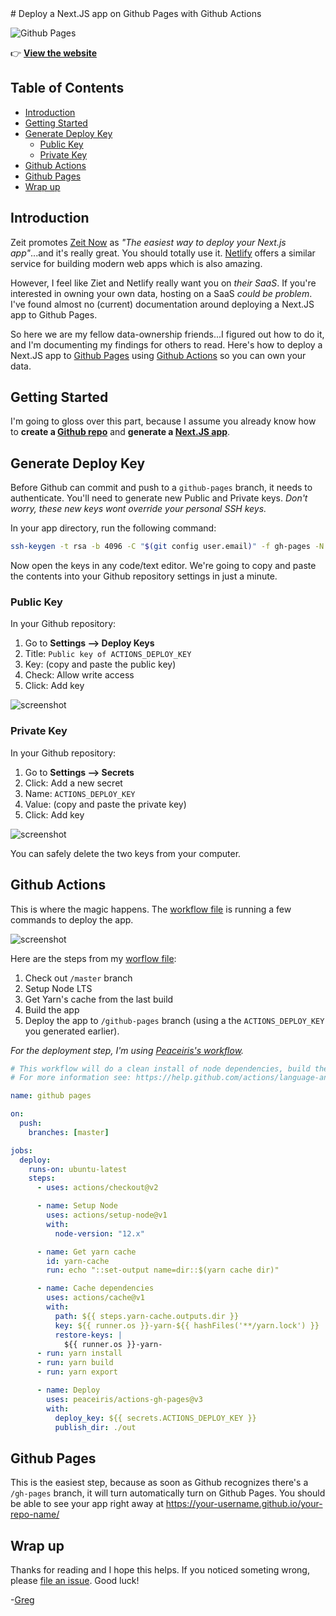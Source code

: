 <!-- omit in toc --># Deploy a Next.JS app on Github Pages with Github Actions

![Github Pages](https://github.com/gregrickaby/nextjs-github-pages/workflows/github%20pages/badge.svg)

👉 **[View the website](https://gregrickaby.github.io/nextjs-github-pages/)**

## Table of Contents

- [Introduction](#introduction)
- [Getting Started](#getting-started)
- [Generate Deploy Key](#generate-deploy-key)
  - [Public Key](#public-key)
  - [Private Key](#private-key)
- [Github Actions](#github-actions)
- [Github Pages](#github-pages)
- [Wrap up](#wrap-up)

## Introduction

Zeit promotes [Zeit Now](https://zeit.co/) as _"The easiest way to deploy your Next.js app"_...and it's really great. You should totally use it. [Netlify](https://www.netlify.com/) offers a similar service for building modern web apps which is also amazing.

However, I feel like Ziet and Netlify really want you on _their SaaS_. If you're interested in owning your own data, hosting on a SaaS _could be problem_. I've found almost no (current) documentation around deploying a Next.JS app to Github Pages.

So here we are my fellow data-ownership friends...I figured out how to do it, and I'm documenting my findings for others to read. Here's how to deploy a Next.JS app to [Github Pages](https://pages.github.com/) using [Github Actions](https://github.com/features/actions) so you can own your data.

## Getting Started

I'm going to gloss over this part, because I assume you already know how to **create a [Github repo](https://help.github.com/en/github/getting-started-with-github/create-a-repo)** and **generate a [Next.JS app](https://nextjs.org/docs/getting-started#setup)**.

## Generate Deploy Key

Before Github can commit and push to a `github-pages` branch, it needs to authenticate. You'll need to generate new Public and Private keys. _Don't worry, these new keys wont override your personal SSH keys._

In your app directory, run the following command:

```bash
ssh-keygen -t rsa -b 4096 -C "$(git config user.email)" -f gh-pages -N ""
```

Now open the keys in any code/text editor. We're going to copy and paste the contents into your Github repository settings in just a minute.

### Public Key

In your Github repository:

1. Go to **Settings --> Deploy Keys**
2. Title: `Public key of ACTIONS_DEPLOY_KEY`
3. Key: (copy and paste the public key)
4. Check: Allow write access
5. Click: Add key

![screenshot](https://dl.dropbox.com/s/f07paydl30xgz3i/Screenshot%202020-03-21%2010.00.52.png?dl=0)

### Private Key

In your Github repository:

1. Go to **Settings --> Secrets**
2. Click: Add a new secret
3. Name: `ACTIONS_DEPLOY_KEY`
4. Value: (copy and paste the private key)
5. Click: Add key

![screenshot](https://dl.dropbox.com/s/i64avq115i4qugi/Screenshot%202020-03-21%2010.02.25.png?dl=0)

You can safely delete the two keys from your computer.

## Github Actions

This is where the magic happens. The [workflow file](https://github.com/gregrickaby/nextjs-github-pages/blob/master/.github/workflows/nodejs.yml) is running a few commands to deploy the app.

![screenshot](https://dl.dropbox.com/s/59p760lil6obvlr/Screenshot%202020-03-21%2010.17.34.png?dl=0)

Here are the steps from my [worflow file](https://github.com/gregrickaby/nextjs-github-pages/blob/master/.github/workflows/nodejs.yml):

1. Check out `/master` branch
2. Setup Node LTS
3. Get Yarn's cache from the last build
4. Build the app
5. Deploy the app to `/github-pages` branch (using a the `ACTIONS_DEPLOY_KEY` you generated earlier).

_For the deployment step, I'm using [Peaceiris's workflow](https://github.com/peaceiris/actions-gh-pages)._

```yml
# This workflow will do a clean install of node dependencies, build the source code and run tests across different versions of node
# For more information see: https://help.github.com/actions/language-and-framework-guides/using-nodejs-with-github-actions

name: github pages

on:
  push:
    branches: [master]

jobs:
  deploy:
    runs-on: ubuntu-latest
    steps:
      - uses: actions/checkout@v2

      - name: Setup Node
        uses: actions/setup-node@v1
        with:
          node-version: "12.x"

      - name: Get yarn cache
        id: yarn-cache
        run: echo "::set-output name=dir::$(yarn cache dir)"

      - name: Cache dependencies
        uses: actions/cache@v1
        with:
          path: ${{ steps.yarn-cache.outputs.dir }}
          key: ${{ runner.os }}-yarn-${{ hashFiles('**/yarn.lock') }}
          restore-keys: |
            ${{ runner.os }}-yarn-
      - run: yarn install
      - run: yarn build
      - run: yarn export

      - name: Deploy
        uses: peaceiris/actions-gh-pages@v3
        with:
          deploy_key: ${{ secrets.ACTIONS_DEPLOY_KEY }}
          publish_dir: ./out
```

## Github Pages

This is the easiest step, because as soon as Github recognizes there's a `/gh-pages` branch, it will turn automatically turn on Github Pages. You should be able to see your app right away at https://your-username.github.io/your-repo-name/

## Wrap up

Thanks for reading and I hope this helps. If you noticed someting wrong, please [file an issue](https://github.com/gregrickaby/nextjs-github-pages/issues). Good luck!

-[Greg](https://twitter.com/GregRickaby)

